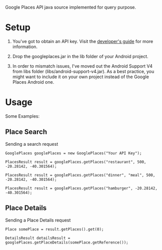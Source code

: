 Google Places API java source implemented for query purpose.

Setup
=====

1) You've got to obtain an API key.  Visit the <a href="https://developers.google.com/places/documentation/">developer's guide</a> for more information.

2) Drop the googleplaces.jar in the lib folder of your Android project.

3) In order to mismatch issues, I've moved out the Android Support V4 from libs folder (libs/android-support-v4.jar). As a best practice, you might want to include it on your own project instead of the Google Places Android one.

Usage
=====

Some Examples:

Place Search
------------

Sending a search request

    GooglePlaces googlePlaces = new GooglePlaces("Your API Key");
    
    PlacesResult result = googlePlaces.getPlaces("restaurant", 500, -20.28142, -40.301564);
    
    PlacesResult result = googlePlaces.getPlaces("dinner", "meal", 500, -20.28142, -40.301564);
    
    PlacesResult result = googlePlaces.getPlaces("hamburger", -20.28142, -40.301564);

        
Place Details
-------------

Sending a Place Details request

    Place somePlace = result.getPlaces().get(0);
    
    DetailsResult detailsResult = googlePlaces.getPlaceDetails(somePlace.getReference());
